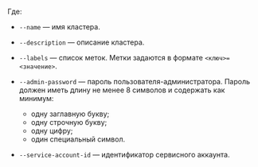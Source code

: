 Где:

* `--name` — имя кластера.
* `--description` — описание кластера.
* `--labels` — список меток. Метки задаются в формате `<ключ>=<значение>`.
* `--admin-password` — пароль пользователя-администратора. Пароль должен иметь длину не менее 8 символов и содержать как минимум:

    * одну заглавную букву;
    * одну строчную букву;
    * одну цифру;
    * один специальный символ.

* `--service-account-id` — идентификатор сервисного аккаунта.